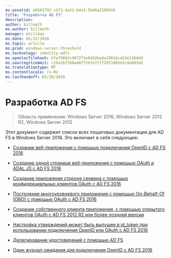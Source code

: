 ```yaml
---
ms.assetid: e9563792-cd73-4a32-b4a1-5bd6a2109016
title: "Разработка AD FS"
description: 
author: billmath
ms.author: billmath
manager: mtillman
ms.date: 02/22/2018
ms.topic: article
ms.prod: windows-server-threshold
ms.technology: identity-adfs
ms.openlocfilehash: bfaf96b5c4072f1e8dd2ba8a1861bca53e116ddd
ms.sourcegitcommit: c16a2bf1b8a48ff267e71ff29f18b5e5cda003e8
ms.translationtype: MT
ms.contentlocale: ru-RU
ms.lasthandoff: 02/28/2018
---
```

# <a name="ad-fs-development"></a>Разработка AD FS

>Область применения: Windows Server 2016, Windows Server 2012 R2, Windows Server 2012

Этот документ содержит список всех пошаговых документации для AD FS в Windows Server 2016. Это включает в себя следующее:  
  
 
  
* [Создание веб-приложения с помощью подключения OpenID с AD FS 2016](../ad-fs/development/Enabling-OpenId-Connect-with-AD-FS.md)  

- [Создание одной странице веб-приложения с помощью OAuth и ADAL.JS с AD FS 2016](../ad-fs/development/Single-Page-Application-with-AD-FS.md)
  
* [Создание приложения стороне сервера с помощью конфиденциальных клиентов OAuth с AD FS 2016](../ad-fs/development/Enabling-Oauth-Confidential-Clients-with-AD-FS-2016.md)

* [Построение многоуровневого приложения с помощью On-Behalf-Of (OBO) с помощью OAuth с AD FS 2016](../ad-fs/development/AD-FS-On-behalf-of-Authentication-in-Windows-Server-2016.md) 

* [Создание собственного клиента приложения, с помощью открытого клиентов OAuth с AD FS 2012 R2 или более поздней версии](https://msdn.microsoft.com/library/dn633593.aspx)

- [Настройка утверждений может быть выпущен в id_token при использовании подключения OpenID или OAuth с AD FS 2016](../ad-fs/development/Customize-Id-Token-AD-FS-2016.md)

- [Делегирование удостоверений с помощью AD FS](../ad-fs/development/ad-fs-identity-delegation.md)

- [Один журнал ожидания для подключения OpenID с AD FS 2016](../ad-fs/development/ad-fs-logout-openid-connect.md)



